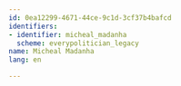 ```yaml
---
id: 0ea12299-4671-44ce-9c1d-3cf37b4bafcd
identifiers:
- identifier: micheal_madanha
  scheme: everypolitician_legacy
name: Micheal Madanha
lang: en

---
```

